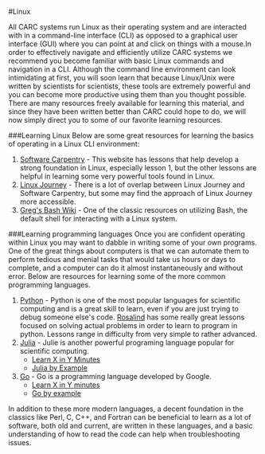 #Linux

All CARC systems run Linux as their operating system and are interacted with in a command-line interface (CLI) as opposed to a graphical user interface (GUI) where you can point at and click on things with a mouse.In order to effectively navigate and efficiently utilize CARC systems we recommend you become familiar with basic Linux commands and navigation in a CLI.
Although the command line environment can look intimidating at first, you will soon learn that because Linux/Unix were written by scientists for scientists, these tools are extremely powerful and you can become more productive using them than you thought possible. There are many resources freely available for learning this material, and since they have been written better than CARC could hope to do, we will now simply direct you to some of our favorite learning resources.

###Learning Linux
Below are some great resources for learning the basics of operating in a Linux CLI environment:

1. [Software Carpentry](https://software-carpentry.org/lessons/) \- This website has lessons that help develop a strong foundation in Linux, especially lesson 1, but the other lessons are helpful in learning some very powerful tools found in Linux.
2. [Linux Journey](https://linuxjourney.com/) \- There is a lot of overlap between Linux Journey and Software Carpentry, but some may find the approach of Linux Journey more accessible.
3. [Greg's Bash Wiki](https://mywiki.wooledge.org/) \- One of the classic resources on utilizing Bash, the default shell for interacting with a Linux system.

###Learning programming languages
Once you are confident operating within Linux you may want to dabble in writing some of your own programs. One of the great things about computers is that we can automate them to perform tedious and menial tasks that would take us hours or days to complete, and a computer can do it almost instantaneously and without error. Below are resources for learning some of the more common programming languages.

1. [Python](https://www.python.org/) \- Python is one of the most popular languages for scientific computing and is a great skill to learn, even if you are just trying to debug someone else's code. [Rosalind](http://rosalind.info/problems/locations/) has some really great lessons focused on solving actual problems in order to learn to program in python. Lessons range in difficulty from very simple to rather advanced.
2. [Julia](https://julialang.org/) \- Julie is another powerful programing language popular for scientific computing. 
	* [Learn X in Y Minutes](https://learnxinyminutes.com/docs/julia/)
	* [Julia by Example](http://samuelcolvin.github.io/JuliaByExample/)
3. [Go](https://golang.org/) \- Go is a programming language developed by Google. 
	* [Learn X in Y minutes](https://learnxinyminutes.com/docs/go/)
	* [Go by example](https://gobyexample.com/)

In addition to these more modern languages, a decent foundation in the classics like Perl, C, C++, and Fortran can be beneficial to learn as a lot of software, both old and current, are written in these languages, and a basic understanding of how to read the code can help when troubleshooting issues.